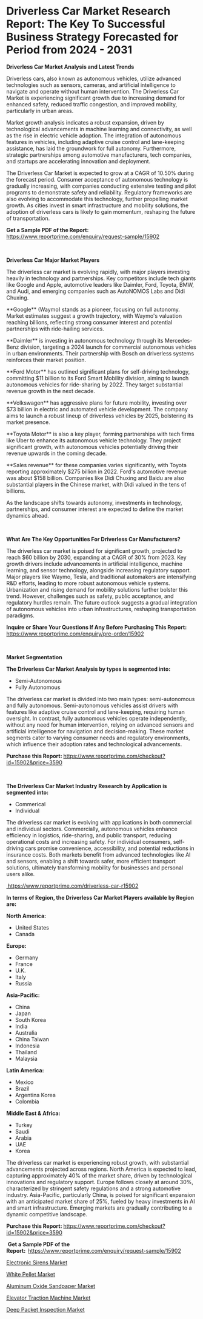 <p><h1>Driverless Car Market Research Report: The Key To Successful Business Strategy Forecasted for Period from 2024 - 2031</h1></p><p><strong>Driverless Car Market Analysis and Latest Trends</strong></p>
<p><p>Driverless cars, also known as autonomous vehicles, utilize advanced technologies such as sensors, cameras, and artificial intelligence to navigate and operate without human intervention. The Driverless Car Market is experiencing significant growth due to increasing demand for enhanced safety, reduced traffic congestion, and improved mobility, particularly in urban areas. </p><p>Market growth analysis indicates a robust expansion, driven by technological advancements in machine learning and connectivity, as well as the rise in electric vehicle adoption. The integration of autonomous features in vehicles, including adaptive cruise control and lane-keeping assistance, has laid the groundwork for full autonomy. Furthermore, strategic partnerships among automotive manufacturers, tech companies, and startups are accelerating innovation and deployment.</p><p>The Driverless Car Market is expected to grow at a CAGR of 10.50% during the forecast period. Consumer acceptance of autonomous technology is gradually increasing, with companies conducting extensive testing and pilot programs to demonstrate safety and reliability. Regulatory frameworks are also evolving to accommodate this technology, further propelling market growth. As cities invest in smart infrastructure and mobility solutions, the adoption of driverless cars is likely to gain momentum, reshaping the future of transportation.</p></p>
<p><strong>Get a Sample PDF of the Report:&nbsp;</strong> <a href="https://www.reportprime.com/enquiry/request-sample/15902">https://www.reportprime.com/enquiry/request-sample/15902</a></p>
<p>&nbsp;</p>
<p><strong>Driverless Car Major Market Players</strong></p>
<p><p>The driverless car market is evolving rapidly, with major players investing heavily in technology and partnerships. Key competitors include tech giants like Google and Apple, automotive leaders like Daimler, Ford, Toyota, BMW, and Audi, and emerging companies such as AutoNOMOS Labs and Didi Chuxing.</p><p>**Google** (Waymo) stands as a pioneer, focusing on full autonomy. Market estimates suggest a growth trajectory, with Waymo's valuation reaching billions, reflecting strong consumer interest and potential partnerships with ride-hailing services.</p><p>**Daimler** is investing in autonomous technology through its Mercedes-Benz division, targeting a 2024 launch for commercial autonomous vehicles in urban environments. Their partnership with Bosch on driverless systems reinforces their market position.</p><p>**Ford Motor** has outlined significant plans for self-driving technology, committing $11 billion to its Ford Smart Mobility division, aiming to launch autonomous vehicles for ride-sharing by 2022. They target substantial revenue growth in the next decade.</p><p>**Volkswagen** has aggressive plans for future mobility, investing over $73 billion in electric and automated vehicle development. The company aims to launch a robust lineup of driverless vehicles by 2025, bolstering its market presence.</p><p>**Toyota Motor** is also a key player, forming partnerships with tech firms like Uber to enhance its autonomous vehicle technology. They project significant growth, with autonomous vehicles potentially driving their revenue upwards in the coming decade.</p><p>**Sales revenue** for these companies varies significantly, with Toyota reporting approximately $275 billion in 2022. Ford's automotive revenue was about $158 billion. Companies like Didi Chuxing and Baidu are also substantial players in the Chinese market, with Didi valued in the tens of billions.</p><p>As the landscape shifts towards autonomy, investments in technology, partnerships, and consumer interest are expected to define the market dynamics ahead.</p></p>
<p>&nbsp;</p>
<p><strong>What Are The Key Opportunities For Driverless Car Manufacturers?</strong></p>
<p><p>The driverless car market is poised for significant growth, projected to reach $60 billion by 2030, expanding at a CAGR of 30% from 2023. Key growth drivers include advancements in artificial intelligence, machine learning, and sensor technology, alongside increasing regulatory support. Major players like Waymo, Tesla, and traditional automakers are intensifying R&D efforts, leading to more robust autonomous vehicle systems. Urbanization and rising demand for mobility solutions further bolster this trend. However, challenges such as safety, public acceptance, and regulatory hurdles remain. The future outlook suggests a gradual integration of autonomous vehicles into urban infrastructures, reshaping transportation paradigms.</p></p>
<p><strong>Inquire or Share Your Questions If Any Before Purchasing This Report:</strong> <a href="https://www.reportprime.com/enquiry/pre-order/15902">https://www.reportprime.com/enquiry/pre-order/15902</a></p>
<p>&nbsp;</p>
<p><strong>Market Segmentation</strong></p>
<p><strong>The Driverless Car Market Analysis by types is segmented into:</strong></p>
<p><ul><li>Semi-Autonomous</li><li>Fully Autonomous</li></ul></p>
<p><p>The driverless car market is divided into two main types: semi-autonomous and fully autonomous. Semi-autonomous vehicles assist drivers with features like adaptive cruise control and lane-keeping, requiring human oversight. In contrast, fully autonomous vehicles operate independently, without any need for human intervention, relying on advanced sensors and artificial intelligence for navigation and decision-making. These market segments cater to varying consumer needs and regulatory environments, which influence their adoption rates and technological advancements.</p></p>
<p><strong>Purchase this Report:&nbsp;</strong><a href="https://www.reportprime.com/checkout?id=15902&price=3590">https://www.reportprime.com/checkout?id=15902&price=3590</a></p>
<p>&nbsp;</p>
<p><strong>The Driverless Car Market Industry Research by Application is segmented into:</strong></p>
<p><ul><li>Commerical</li><li>Individual</li></ul></p>
<p><p>The driverless car market is evolving with applications in both commercial and individual sectors. Commercially, autonomous vehicles enhance efficiency in logistics, ride-sharing, and public transport, reducing operational costs and increasing safety. For individual consumers, self-driving cars promise convenience, accessibility, and potential reductions in insurance costs. Both markets benefit from advanced technologies like AI and sensors, enabling a shift towards safer, more efficient transport solutions, ultimately transforming mobility for businesses and personal users alike.</p></p>
<p><a href="https://www.reportprime.com/driverless-car-r15902">&nbsp;https://www.reportprime.com/driverless-car-r15902</a></p>
<p><strong>In terms of Region, the Driverless Car Market Players available by Region are:</strong></p>
<p>
    <p> <strong> North America: </strong>
        <ul>
            <li>United States</li>
            <li>Canada</li>
        </ul>
        </p> 
    <p> <strong> Europe: </strong>
        <ul>
            <li>Germany</li>
            <li>France</li>
            <li>U.K.</li>
            <li>Italy</li>
            <li>Russia</li>
        </ul>
        </p> 
    <p> <strong> Asia-Pacific: </strong>
        <ul>
            <li>China</li>
            <li>Japan</li>
            <li>South Korea</li>
            <li>India</li>
            <li>Australia</li>
            <li>China Taiwan</li>
            <li>Indonesia</li>
            <li>Thailand</li>
            <li>Malaysia</li>
        </ul>
        </p> 
    <p> <strong> Latin America: </strong>
        <ul>
            <li>Mexico</li>
            <li>Brazil</li>
            <li>Argentina Korea</li>
            <li>Colombia</li>
        </ul>
        </p> 
    <p> <strong> Middle East & Africa: </strong>
        <ul>
            <li>Turkey</li>
            <li>Saudi</li>
            <li>Arabia</li>
            <li>UAE</li>
            <li>Korea</li>
        </ul>
    </p>
    </p>
<p><p>The driverless car market is experiencing robust growth, with substantial advancements projected across regions. North America is expected to lead, capturing approximately 40% of the market share, driven by technological innovations and regulatory support. Europe follows closely at around 30%, characterized by stringent safety regulations and a strong automotive industry. Asia-Pacific, particularly China, is poised for significant expansion with an anticipated market share of 25%, fueled by heavy investments in AI and smart infrastructure. Emerging markets are gradually contributing to a dynamic competitive landscape.</p></p>
<p><strong>Purchase this Report: </strong><a href="https://www.reportprime.com/checkout?id=15902&price=3590">https://www.reportprime.com/checkout?id=15902&price=3590</a></p>
<p>&nbsp;<strong>Get a Sample PDF of the Report:&nbsp;&nbsp;</strong><a href="https://www.reportprime.com/enquiry/request-sample/15902">https://www.reportprime.com/enquiry/request-sample/15902</a></p>
<p><strong></strong></p>
<p><p><a href="https://issuu.com/reportprime-2/docs/electronic-sirens-market-size-2030._a5b3d6ebfbe310">Electronic Sirens Market</a></p><p><a href="https://medium.com/@lucas.vaughan6769/the-global-white-pellet-market-is-expected-to-witness-a-compound-annual-growth-rate-cagr-of-4-8-76a80f67bd83">White Pellet Market</a></p><p><a href="https://medium.com/@lucas.vaughan6769/in-the-aluminum-oxide-sandpaper-market-the-main-focus-is-on-keeping-costs-low-and-getting-the-c3ca8ff036d8">Aluminum Oxide Sandpaper Market</a></p><p><a href="https://www.linkedin.com/pulse/global-elevator-traction-machine-market-sector2024-2031-metrics-wqtxf?trackingId=P32mDO6YSNOQC%2FYRC4wb%2Bg%3D%3D">Elevator Traction Machine Market</a></p><p><a href="https://github.com/NorbertYates/Market-Research-Report-List-7/blob/main/deep-packet-inspection-market.md">Deep Packet Inspection Market</a></p></p>
